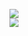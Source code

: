 [![](https://img.shields.io/badge/Made%20With-Github%20Spray-lightgrey.svg?style=for-the-badge&logo=github)](https://github.com/Annihil/github-spray#17135)  
[![](https://i.imgur.com/2DrTn0Z.gif)](https://github.com/Annihil/github-spray)